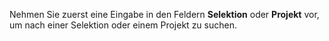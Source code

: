 <!-- markdownlint-disable-file MD041 -->
Nehmen Sie zuerst eine Eingabe in den Feldern **Selektion** oder **Projekt** vor, um nach einer Selektion oder einem Projekt zu suchen.
